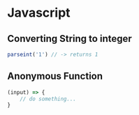 # Javascript

## Converting String to integer

```js
parseint('1') // -> returns 1
```

## Anonymous Function

```js
(input) => {
    // do something...
}
```